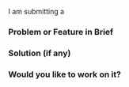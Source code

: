 I am submitting a <!-- Feature Request / Bug Report -->

### Problem or Feature in Brief
<!--- Explain the problem in detail here -->

###

### Solution (if any)
<!-- If you would like to offer any solutions, provide it here or leave this section
blank -->

### Would you like to work on it?
<!-- Answer with a simple yes or no :) -->
